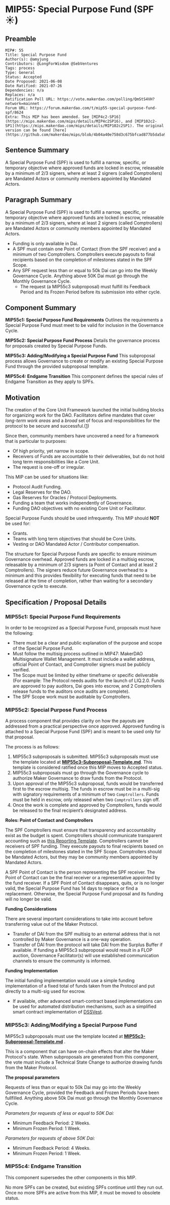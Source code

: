 # MIP55: Special Purpose Fund (SPF ☀️)

## Preamble

```
MIP#: 55
Title: Special Purpose Fund
Author(s): @amyjung
Contributors: @LongForWisdom @SebVentures
Tags: process
Type: General
Status: Accepted
Date Proposed: 2021-06-08
Date Ratified: 2021-07-26
Dependencies: n/a
Replaces: n/a  
Ratification Poll URL: https://vote.makerdao.com/polling/QmStS4VH?network=mainnet  
Forum URL: https://forum.makerdao.com/t/mip55-special-purpose-fund-spf/8624
Extra: This MIP has been amended. See [MIP4c2-SP16](https://mips.makerdao.com/mips/details/MIP4c2SP16), and [MIP102c2-SP1](https://mips.makerdao.com/mips/details/MIP102c2SP1). The original version can be found [here](https://github.com/makerdao/mips/blob/4b04a40e758d3c675bfcad877b5da5a9ed08ba97/MIP55/MIP55.md).
```

## Sentence Summary

A Special Purpose Fund (SPF) is used to fulfill a narrow, specific, or temporary objective where approved funds are locked in escrow, releasable by a minimum of 2/3 signers, where at least 2 signers (called Comptrollers) are Mandated Actors or community members appointed by Mandated Actors.

## Paragraph Summary

A Special Purpose Fund (SPF) is used to fulfill a narrow, specific, or temporary objective where approved funds are locked in escrow, releasable by a minimum of 2/3 signers, where at least 2 signers (called Comptrollers) are Mandated Actors or community members appointed by Mandated Actors.

* Funding is only available in Dai.
* A SPF must contain one Point of Contact (from the SPF receiver) and a minimum of two Comptrollers. Comptrollers execute payouts to final recipients based on the completion of milestones stated in the SPF Scope.
* Any SPF request less than or equal to 50k Dai can go into the Weekly Governance Cycle. Anything above 50K Dai must go through the Monthly Governance Cycle.
    * The request (a MIP55c3 subproposal) must fulfill its Feedback Period and its Frozen Period before its submission into either cycle.

## Component Summary

**MIP55c1: Special Purpose Fund Requirements**
Outlines the requirements a Special Purpose Fund must meet to be valid for inclusion in the Governance Cycle.

**MIP55c2: Special Purpose Fund Process**
Details the governance process for proposals created by Special Purpose Funds.

**MIP55c3: Adding/Modifying a Special Purpose Fund**
This subproposal process allows Governance to create or modify an existing Special Purpose Fund through the provided subproposal template.

**MIP55c4: Endgame Transition**
This component defines the special rules of Endgame Transition as they apply to SPFs.

## Motivation

The creation of the Core Unit Framework launched the initial building blocks for organizing work for the DAO. Facilitators define mandates that cover *long-term work areas* and a *broad* set of focus and responsibilities for the protocol to be secure and successful.([1](https://github.com/makerdao/mips/blob/master/MIP39/mip39.md))

Since then, community members have uncovered a need for a framework that is particular to purposes:

* Of high priority, yet narrow in scope.
* Receivers of Funds are accountable to their deliverables, but do not hold long term responsibilities like a Core Unit.
* The request is one-off or irregular.

This MIP can be used for situations like:

* Protocol Audit Funding.
* Legal Reserves for the DAO.
* Gas Reserves for Oracles / Protocol Deployments.
* Funding a team that works independently of Governance.
* Funding DAO objectives with no existing Core Unit or Facilitator.

Special Purpose Funds should be used infrequently. This MIP should **NOT** be used for:

* Grants.
* Teams with long term objectives that should be Core Units.
* Vesting or DAO Mandated Actor / Contributor compensation.

The structure for Special Purpose Funds are specific to ensure minimum Governance overhead. Approved funds are locked in a multisig escrow, releasable by a minimum of 2/3 signers (a Point of Contact and at least 2 Comptrollers). The signers reduce future Governance overhead to a minimum and this provides flexibility for executing funds that need to be released at the time of completion, rather than waiting for a secondary Governance cycle to execute.

## Specification / Proposal Details

### MIP55c1: Special Purpose Fund Requirements

In order to be recognized as a Special Purpose Fund, proposals must have the following:

* There must be a clear and public explanation of the purpose and scope of the Special Purpose Fund.
* Must follow the multisig process outlined in MIP47: MakerDAO Multisignature Wallet Management. It must include a wallet address, official Point of Contact, and Comptroller signers must be publicly verified.
* The Scope must be limited by either timeframe or specific deliverable (For example: The Protocol needs audits for the launch of LIQ.2.0. Funds are approved to pay auditors, Dai goes into escrow, and 2 Comptrollers release funds to the auditors once audits are complete).
* The SPF Scope work must be auditable by Comptrollers.

### MIP55c2: Special Purpose Fund Process

A process component that provides clarity on how the payouts are addressed from a practical perspective once approved. Approved funding is attached to a Special Purpose Fund (SPF) and is meant to be used only for that proposal.

The process is as follows:

1. MIP55c3 subproposals is submitted. MIP55c3 subproposals must use the template located at **[MIP55c3-Subproposal-Template.md](https://github.com/makerdao/mips/blob/master/MIP55/MIP55c3-Subproposal-Template.md)**. This template is considered ratified once this MIP moves to Accepted status.
2. MIP55c3 subproposals must go through the Governance cycle to authorize Maker Governance to draw funds from the Protocol.
3. Upon approval of the MIP55c3 subproposal, funds would be transferred first to the escrow multisig. The funds in escrow must be in a multi-sig with signatory requirements of a minimum of two `Comptrollers`. Funds must be held in escrow, only released when two `Comptrollers` sign off. 
4. Once the work is complete and approved by Comptrollers, funds would be released to the final recipient’s designated address.

**Roles: Point of Contact and Comptrollers**

The SPF Comptrollers must ensure that transparency and accountability exist as the budget is spent. Comptrollers should communicate transparent accounting such as [this Reporting Template](https://docs.google.com/spreadsheets/d/1Bxb0f4K4db8bZzZSQ4NiOHLNv0cFVNeYTm77HoIlpMk/edit?usp=sharing). Comptrollers cannot be receivers of SPF funding. They execute payouts to final recipients based on the completion of milestones stated in the SPF Scope. Comptrollers should be Mandated Actors, but they may be community members appointed by Mandated Actors.

A SPF Point of Contact is the person representing the SPF receiver. The Point of Contact can be the final receiver or a representative appointed by the fund receiver. If a SPF Point of Contact disappears, quits, or is no longer valid, the Special Purpose Fund has 14 days to replace or find a replacement. Otherwise, the Special Purpose Fund proposal and its funding will no longer be valid.

**Funding Considerations**

There are several important considerations to take into account before transferring value out of the Maker Protocol.

* Transfer of DAI from the SPF multisig to an external address that is not controlled by Maker Governance is a one-way operation.
* Transfer of DAI from the protocol will take DAI from the Surplus Buffer if available. If funding a MIP55c3 subproposal would result in a FLOP auction, Governance Facilitator(s) will use established communication channels to ensure the community is informed.

**Funding Implementation**

The initial funding implementation would use a simple funding implementation of a fixed total of funds taken from the Protocol and put directly to a multi-sig used for escrow.

* If available, other advanced smart-contract based implementations can be used for automated distribution mechanisms, such as a simplified smart contract implementation of [DSSVest](https://forum.makerdao.com/t/mip-54-dssvest/8025).

### MIP55c3: Adding/Modifying a Special Purpose Fund

MIP55c3 subproposals must use the template located at **[MIP55c3-Subproposal-Template.md](https://github.com/makerdao/mips/blob/master/MIP55/MIP55c3-Subproposal-Template.md)** .

This is a component that can have on-chain effects that alter the Maker Protocol's state. When subproposals are generated from this component, the vote must include a Technical State Change to authorize drawing funds from the Maker Protocol.

**The proposal parameters**

Requests of less than or equal to 50k Dai may go into the Weekly Governance Cycle, provided the Feedback and Frozen Periods have been fullfilled. Anything above 50k Dai must go through the Monthly Governance Cycle.

_Parameters for requests of less or equal to 50K Dai:_

* Minimum Feedback Period: 2 Weeks.
* Minimum Frozen Period: 1 Week.

_Parameters for requests of above 50K Dai:_

* Minimum Feedback Period: 4 Weeks.
* Minimum Frozen Period: 1 Week.

### MIP55c4: Endgame Transition

This component supersedes the other components in this MIP.

No more SPFs can be created, but existing SPFs continue until they run out. Once no more SPFs are active from this MIP, it must be moved to obsolete status.

